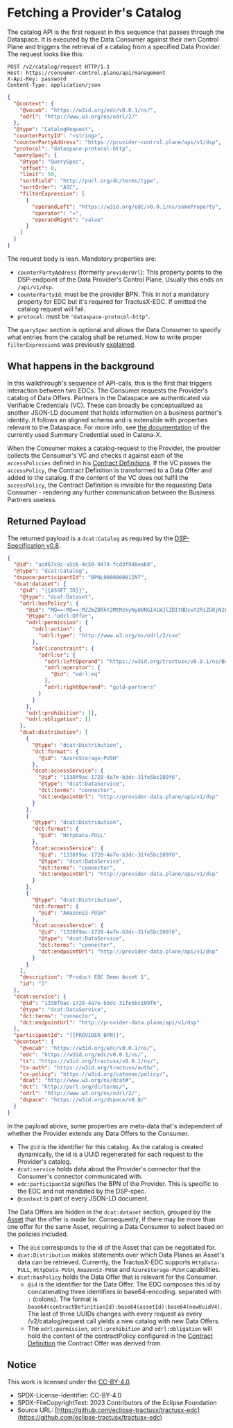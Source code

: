# Fetching a Provider's Catalog

The catalog API is the first request in this sequence that passes through the Dataspace. It is executed by the Data
Consumer against their own Control Plane and triggers the retrieval of a catalog from a specified Data Provider. The request
looks like this:

```http request
POST /v2/catalog/request HTTP/1.1
Host: https://consumer-control.plane/api/management
X-Api-Key: password
Content-Type: application/json
```
```json
{
  "@context": {
    "@vocab": "https://w3id.org/edc/v0.0.1/ns/",
    "odrl": "http://www.w3.org/ns/odrl/2/"
  },
  "@type": "CatalogRequest",
  "counterPartyId": "<string>",
  "counterPartyAddress": "https://provider-control.plane/api/v1/dsp",
  "protocol": "dataspace-protocol-http",
  "querySpec": {
    "@type": "QuerySpec",
    "offset": 0,
    "limit": 50,
    "sortField": "http://purl.org/dc/terms/type",
    "sortOrder": "ASC",
    "filterExpression": [
      {
        "operandLeft": "https://w3id.org/edc/v0.0.1/ns/someProperty",
        "operator": "=",
        "operandRight": "value"
      }
    ]
  }
}
```
The request body is lean. Mandatory properties are:
- `counterPartyAddress` (formerly `providerUrl`): This property points to the DSP-endpoint of the Data Provider's Control
  Plane. Usually this ends on `/api/v1/dsp`.
- `counterPartyId`: must be the provider BPN. This in not a mandatory property for EDC but it's required for TractusX-EDC.
  If omitted the catalog request will fail.
- `protocol`: must be `"dataspace-protocol-http"`.

The `querySpec` section is optional and allows the Data Consumer to specify what entries from the catalog shall be returned.
How to write proper `filterExpression`s was previously [explained](03_contractdefinitions.md#assetsselector).

## What happens in the background

In this walkthrough's sequence of API-calls, this is the first that triggers interaction between two EDCs. The Consumer
requests the Provider's catalog of Data Offers. Partners in the Dataspace are authenticated via Verifiable Credentials (VC).
These can broadly be conceptualized as another JSON-LD document that holds information on a business partner's identity.
It follows an aligned schema and is extensible with properties relevant to the Dataspace. For more info, see
[the documentation](https://github.com/eclipse-tractusx/ssi-docu/blob/main/docs/credentials/summary/summary.vc.md)
of the currently used Summary Credential used in Catena-X.

When the Consumer makes a catalog-request to the Provider, the provider collects the Consumer's VC and checks it against
each of the `accessPolicies` defined in his [Contract Definitions](03_contractdefinitions.md). If the VC passes the
`accessPolicy`, the Contract Definition is transformed to a Data Offer and added to the catalog. If the content of the VC
does not fulfil the `accessPolicy`, the Contract Definition is invisible for the requesting Data Consumer - rendering
any further communication between the Business Partners useless.

## Returned Payload

The returned payload is a `dcat:Catalog` as required by the [DSP-Specification v0.8](https://docs.internationaldataspaces.org/ids-knowledgebase/v/dataspace-protocol/catalog/catalog.protocol).

```json
{
  "@id": "acd67c9c-a5c6-4c59-9474-fcd3f948eab8",
  "@type": "dcat:Catalog",
  "dspace:participantId": "BPNL000000001INT",
  "dcat:dataset": {
    "@id": "{{ASSET_ID}}",
    "@type": "dcat:Dataset",
    "odrl:hasPolicy": {
      "@id": "MQ==:MQ==:M2ZmZDRhY2MtMzkyNy00NGI4LWJlZDItNDcwY2RiZGRjN2Ex",
      "@type": "odrl:Offer",
      "odrl:permission": {
        "odrl:action": {
          "odrl:type": "http://www.w3.org/ns/odrl/2/use"
        },
        "odrl:constraint": {
          "odrl:or": {
            "odrl:leftOperand": "https://w3id.org/tractusx/v0.0.1/ns/BusinessPartnerGroup",
            "odrl:operator": {
              "@id": "odrl:eq"
            },
            "odrl:rightOperand": "gold-partners"
          }
        }
      },
      "odrl:prohibition": [],
      "odrl:obligation": []
    },
    "dcat:distribution": [
      {
        "@type": "dcat:Distribution",
        "dct:format": {
          "@id": "AzureStorage-PUSH"
        },
        "dcat:accessService": {
          "@id": "1338f9ac-1728-4a7e-b3dc-31fe5bc109f6",
          "@type": "dcat:DataService",
          "dct:terms": "connector",
          "dct:endpointUrl": "http://provider-data.plane/api/v1/dsp"
        }
      },
      {
        "@type": "dcat:Distribution",
        "dct:format": {
          "@id": "HttpData-PULL"
        },
        "dcat:accessService": {
          "@id": "1338f9ac-1728-4a7e-b3dc-31fe5bc109f6",
          "@type": "dcat:DataService",
          "dct:terms": "connector",
          "dct:endpointUrl": "http://provider-data.plane/api/v1/dsp"
        }
      },
      {
        "@type": "dcat:Distribution",
        "dct:format": {
          "@id": "AmazonS3-PUSH"
        },
        "dcat:accessService": {
          "@id": "1338f9ac-1728-4a7e-b3dc-31fe5bc109f6",
          "@type": "dcat:DataService",
          "dct:terms": "connector",
          "dct:endpointUrl": "http://provider-data.plane/api/v1/dsp"
        }
      }
    ],
    "description": "Product EDC Demo Asset 1",
    "id": "1"
  },
  "dcat:service": {
    "@id": "1338f9ac-1728-4a7e-b3dc-31fe5bc109f6",
    "@type": "dcat:DataService",
    "dct:terms": "connector",
    "dct:endpointUrl": "http://provider-data.plane/api/v1/dsp"
  },
  "participantId": "{{PROVIDER_BPN}}",
  "@context": {
    "@vocab": "https://w3id.org/edc/v0.0.1/ns/",
    "edc": "https://w3id.org/edc/v0.0.1/ns/",
    "tx": "https://w3id.org/tractusx/v0.0.1/ns/",
    "tx-auth": "https://w3id.org/tractusx/auth/",
    "cx-policy": "https://w3id.org/catenax/policy/",
    "dcat": "http://www.w3.org/ns/dcat#",
    "dct": "http://purl.org/dc/terms/",
    "odrl": "http://www.w3.org/ns/odrl/2/",
    "dspace": "https://w3id.org/dspace/v0.8/"
  }
}
```
In the payload above, some properties are meta-data that's independent of whether the Provider extends any Data Offers
to the Consumer.

- The `@id` is the identifier for this catalog. As the catalog is created dynamically, the id is a UUID regenerated for each
  request to the Provider's catalog.
- `dcat:service` holds data about the Provider's connector that the Consumer's connector communicated with.
- `edc:participantId` signifies the BPN of the Provider. This is specific to the EDC and not mandated by the DSP-spec.
- `@context` is part of every JSON-LD document.

The Data Offers are hidden in the `dcat:dataset` section, grouped by the [Asset](01_assets.md) that the offer is made for.
Consequently, if there may be more than one offer for the same Asset, requiring a Data Consumer to select based on the
policies included.

- The `@id` corresponds to the id of the Asset that can be negotiated for.
- `dcat:Distribution` makes statements over which Data Planes an Asset's data can be retrieved. Currently, the TractusX-EDC supports
  `HttpData-PULL`, `HttpData-PUSH`, `AmazonS3-PUSH` and `AzureStorage-PUSH` capabilities.
- `dcat:hasPolicy` holds the Data Offer that is relevant for the Consumer.
    - `@id` is the identifier for the Data Offer. The EDC composes this id by concatenating three identifiers in base64-encoding.
      separated with `:` (colons). The format is `base64(contractDefinitionId):base64(assetId):base64(newUuidV4)`. The last
      of three UUIDs changes with every request as every /v2/catalog/request call yields a new catalog with new Data Offers.
    - The `odrl:permission`, `odrl:prohibition` and `odrl:obligation` will hold the content of the contractPolicy configured
      in the [Contract Definition](03_contractdefinitions.md) the Contract Offer was derived from.

## Notice

This work is licensed under the [CC-BY-4.0](https://creativecommons.org/licenses/by/4.0/legalcode).

- SPDX-License-Identifier: CC-BY-4.0
- SPDX-FileCopyrightText: 2023 Contributors of the Eclipse Foundation
- Source URL: [https://github.com/eclipse-tractusx/tractusx-edc](https://github.com/eclipse-tractusx/tractusx-edc)